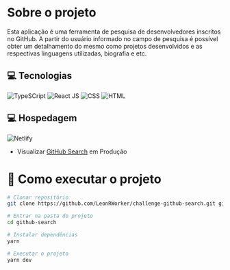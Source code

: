 # Sobre o projeto

Esta aplicação é uma ferramenta de pesquisa de desenvolvedores inscritos no GitHub. A partir do usuário informado no campo de pesquisa é possível obter um detalhamento do mesmo como projetos desenvolvidos e as respectivas linguagens utilizadas, biografia e etc.

## 💻 Tecnologias

![TypeSCript](https://img.shields.io/badge/TypeScript-007ACC?style=for-the-badge&logo=typescript&logoColor=white)
![React JS](https://img.shields.io/badge/React-20232A?style=for-the-badge&logo=react&logoColor=61DAFB)
![CSS](https://img.shields.io/badge/CSS3-1572B6?style=for-the-badge&logo=css3&logoColor=white)
![HTML](https://img.shields.io/badge/HTML5-E34F26?style=for-the-badge&logo=html5&logoColor=white)

## 💻 Hospedagem

![Netlify](https://img.shields.io/badge/Netlify-00C7B7?style=for-the-badge&logo=netlify&logoColor=white)

- Visualizar [GitHub Search](https://challenge-github-search.netlify.app "Pesquisar usuários do GitHub") em Produção 

# 🚀 Como executar o projeto

```bash
# Clonar repositório
git clone https://github.com/LeonRWorker/challenge-github-search.git github-search

# Entrar na pasta do projeto
cd github-search

# Instalar dependências
yarn

# Executar o projeto
yarn dev
```
